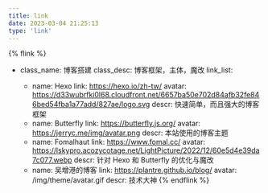 ```yaml
---
title: link
date: 2023-03-04 21:25:13
type: 'link'
---
```


{% flink %}

- class_name: 博客搭建
  class_desc: 博客框架，主体，魔改
  link_list:

  - name: Hexo
    link: https://hexo.io/zh-tw/
    avatar: https://d33wubrfki0l68.cloudfront.net/6657ba50e702d84afb32fe846bed54fba1a77add/827ae/logo.svg
    descr: 快速简单，而且强大的博客框架
  - name: Butterfly
    link: https://butterfly.js.org/
    avatar: https://jerryc.me/img/avatar.png
    descr: 本站使用的博客主题
  - name: Fomalhaut
    link: https://www.fomal.cc/
    avatar: https://lskypro.acozycotage.net/LightPicture/2022/12/60e5d4e39da7c077.webp
    descr: 针对 Hexo 和 Butterfly 的优化与魔改
  - name: 吴增港的博客
    link: https://plantre.github.io/blog/
    avatar: /img/theme/avatar.gif
    descr: 技术大神
{% endflink %}
